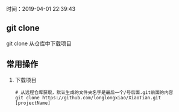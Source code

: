 时间：2019-04-01 22:39:43 

## git clone 

git clone  从仓库中下载项目

## 常用操作 

1. 下载项目 

    ```
    # 从远程仓库获取，默认生成的文件夹名字是最后一个/号后面.git前面的内容
    git clone https://github.com/longlongxiao/XiaoTian.git [projectName]
    ```